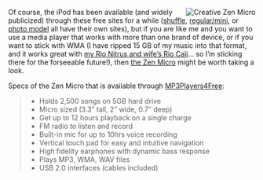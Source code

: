 <img src="http://www.mp3players4free.com/images/products/96.jpg" align="right" title="Creative Zen Micro" border="0" />Of course, the iPod has been available (and widely publicized) through these free sites for a while (<a href="http://www.FreeiPodShuffle.com/?r=14790940" target="_blank">shuffle</a>, <a href="http://www.freeiPods.com/?r=14756414" target="_blank">regular/mini</a>, or <a href="http://www.freephotoiPods.com/?r=14863034" target="_blank" class="broken_link">photo model</a> all have their own sites), but if you are like me and you want to use a media player that works with more than one brand of device, or if you want to stick with WMA (I have ripped 15 GB of my music into that format, and it works great with <a href="http://www.digitalnetworksna.com/rioaudio/default.asp?cat=35" target="_blank">my Rio Nitrus and wife&#8217;s Rio Cali</a>&#8230; so I&#8217;m sticking there for the forseeable future!), then <a href="http://www.creative.com/zenmicro/" target="_blank" class="broken_link">the Zen Micro</a> might be worth taking a look.

Specs of the Zen Micro that is available through <a href="http://www.mp3players4free.com/default.aspx?r=206786" target="_blank" class="broken_link">MP3Players4Free</a>:

>   * Holds 2,500 songs on 5GB hard drive
>   * Micro sized (3.3&#8243; tall, 2&#8243; wide, 0.7&#8243; deep)
>   * Get up to 12 hours playback on a single charge
>   * FM radio to listen and record
>   * Built-in mic for up to 10hrs voice recording
>   * Vertical touch pad for easy and intuitive navigation
>   * High fidelity earphones with dynamic bass response
>   * Plays MP3, WMA, WAV files
>   * USB 2.0 interfaces (cables included)